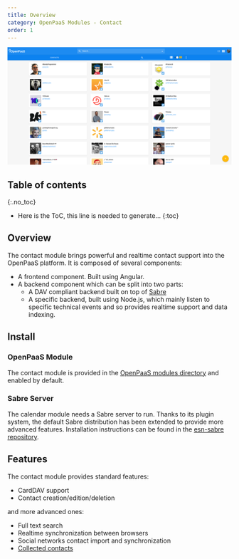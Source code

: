 ```yaml
---
title: Overview
category: OpenPaaS Modules - Contact
order: 1
---
```


![The contact module](/images/modules/contact/contact.png)

## Table of contents
{:.no_toc}

* Here is the ToC, this line is needed to generate...
{:toc}

## Overview

The contact module brings powerful and realtime contact support into the OpenPaaS platform.
It is composed of several components:

- A frontend component. Built using Angular.
- A backend component which can be split into two parts:
  - A DAV compliant backend built on top of [Sabre](http://sabre.io/)
  - A specific backend, built using Node.js, which mainly listen to specific technical events and so provides realtime support and data indexing.

## Install

### OpenPaaS Module

The contact module is provided in the [OpenPaaS modules directory](https://ci.linagora.com/linagora/lgs/openpaas/esn/modules/linagora.esn.contact) and enabled by default.

### Sabre Server

The calendar module needs a Sabre server to run. Thanks to its plugin system, the default Sabre distribution has been extended to provide more advanced features. Installation instructions can be found in the [esn-sabre repository](https://ci.linagora.com/linagora/lgs/openpaas/esn-sabre/blob/master/README.md).

## Features

The contact module provides standard features:

- CardDAV support
- Contact creation/edition/deletion

and more advanced ones:

- Full text search
- Realtime synchronization between browsers
- Social networks contact import and synchronization
- [Collected contacts](/modules/contact/collected/)
